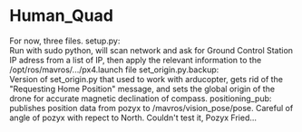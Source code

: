 # Human_Quad  
For now, three files.
setup.py:  
  Run with sudo python, will scan network and ask for Ground Control Station IP adress from a list of IP, then apply the relevant information to the /opt/ros/mavros/.../px4.launch file
set_origin.py.backup:  
  Version of set_origin.py that used to work with arducopter, gets rid of the "Requesting Home Position" message, and sets the global origin of the drone for accurate magnetic declination of compass.
positioning_pub:  
  publishes position data from pozyx to /mavros/vision_pose/pose. Careful of angle of pozyx with repect to North. Couldn't test it, Pozyx Fried...
